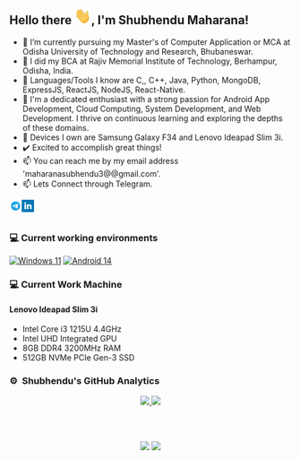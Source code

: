 <h2>Hello there <img src="https://raw.githubusercontent.com/ABSphreak/ABSphreak/master/gifs/Hi.gif" width="30px" height="30px">, I'm Shubhendu Maharana!</h2>

- 🌱 I’m currently pursuing my Master's of Computer Application or MCA at Odisha University of Technology and Research, Bhubaneswar.
- 🌱 I did my BCA at Rajiv Memorial Institute of Technology, Berhampur, Odisha, India.
- 👀 Languages/Tools I know are C,, C++, Java, Python, MongoDB, ExpressJS, ReactJS, NodeJS, React-Native.
- 💞️ I'm a dedicated enthusiast with a strong passion for Android App Development, Cloud Computing, System Development, and Web Development. I thrive on continuous learning and exploring the depths of these domains.
- 📱 Devices I own are Samsung Galaxy F34 and Lenovo Ideapad Slim 3i.
- ✔️ Excited to accomplish great things!
- 📫 You can reach me by my email address 'maharanasubhendu3@@gmail.com'.
- 📫 Lets Connect through Telegram.

<a href="https://t.me/ShubhenduXD">
  <img align="left" alt="Shubhendu's Telegram" width="22px" src="https://raw.githubusercontent.com/edent/SuperTinyIcons/master/images/svg/telegram.svg" />
</a>
<a href="https://www.linkedin.com/in/subhendu-maharana/">
  <img align="left" alt="Shubhendu's LinkedIn" width="22px" src="https://raw.githubusercontent.com/edent/SuperTinyIcons/master/images/svg/linkedin.svg" />
</a>

<br><br>

### 💻 Current working environments
[![Windows 11](https://img.shields.io/badge/Windows%2011-00adef?style=flat-square&logo=windows&logoColor=ffffff)](https://www.microsoft.com/en-in/software-download/windows10)
[![Android 14](https://img.shields.io/badge/Android%2014-3ddc84?style=flat-square&logo=android&logoColor=ffffff)](https://www.android.com/android-14/)

### 💻 Current Work Machine
#### Lenovo Ideapad Slim 3i
- Intel Core i3 1215U 4.4GHz
- Intel UHD Integrated GPU
- 8GB DDR4 3200MHz RAM
- 512GB NVMe PCIe Gen-3 SSD


### ⚙️ &nbsp;Shubhendu's GitHub Analytics
<p align="center">
<a href="https://github.com/shubhendu-maharana">
<img height="180em" src="https://github-readme-stats-eight-theta.vercel.app/api?username=shubhendu-maharana&show_icons=true&theme=nightowl&include_all_commits=true&count_private=true"/>
<img height="180em" src="https://github-readme-stats-eight-theta.vercel.app/api/top-langs/?username=shubhendu-maharana&layout=compact&langs_count=8&theme=nightowl"/>
</a>
</p>

<br>

<br>
<p align="center">
 <img src="https://komarev.com/ghpvc/?username=shubhendu-maharana&style=flat-square"/>
 <img src="https://img.shields.io/badge/dynamic/json?logo=github&label=GitHub+Followers&labelColor=282c34&color=181717&query=%24.data.totalSubs&url=https%3A%2F%2Fapi.spencerwoo.com%2Fsubstats%2F%3Fsource%3Dgithub%26queryKey%3Dshubhendu-maharana&longCache=true"/>
</p>
